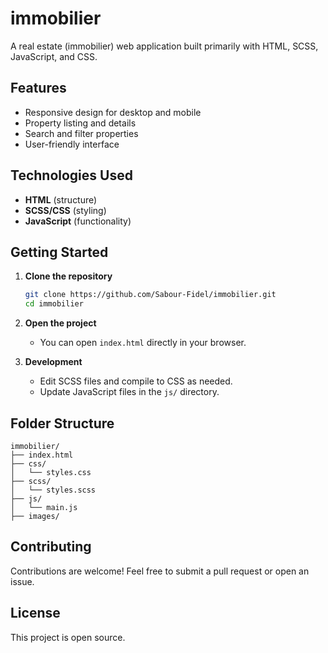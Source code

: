 # immobilier

A real estate (immobilier) web application built primarily with HTML, SCSS, JavaScript, and CSS.

## Features

- Responsive design for desktop and mobile
- Property listing and details
- Search and filter properties
- User-friendly interface

## Technologies Used

- **HTML** (structure)
- **SCSS/CSS** (styling)
- **JavaScript** (functionality)

## Getting Started

1. **Clone the repository**
   ```bash
   git clone https://github.com/Sabour-Fidel/immobilier.git
   cd immobilier
   ```

2. **Open the project**
   - You can open `index.html` directly in your browser.

3. **Development**
   - Edit SCSS files and compile to CSS as needed.
   - Update JavaScript files in the `js/` directory.

## Folder Structure

```
immobilier/
├── index.html
├── css/
│   └── styles.css
├── scss/
│   └── styles.scss
├── js/
│   └── main.js
├── images/
```

## Contributing

Contributions are welcome! Feel free to submit a pull request or open an issue.

## License

This project is open source. 
